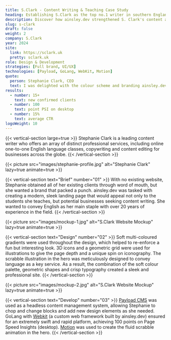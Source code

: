 ```yaml
---
title: S.Clark - Content Writing & Teaching Case Study
heading: Establishing S.Clark as the top no.1 writer in southern England
description: Discover how ainsley.dev strengthened S. Clark's content and writing teaching business, cementing her online presence and brand.
slug: s-clark
draft: false
weight: 2
company: S.Clark
year: 2024
site:
  link: https://sclark.uk
  pretty: sclark.uk
role: Design & Development
strategies: [Full brand, UI/UX]
technologies: [Payload, GoLang, WebKit, Motion]
quote:
  person: Stephanie Clark, CEO
  text: I was delighted with the colour scheme and branding ainsley.dev put together, especially the bespoke scrabble animation. I feel it ties my two language services together perfectly. ainsley.dev has really helped me get my small business off the ground.
results:
  - number: 15+
    text: new confirmed clients
  - number: 100
    text: point PSI on desktop
  - number: 15%
    text: average CTR
logoWeight: 10
---
```


<!-- Intro -->
{{< vertical-section large=true >}}
Stephanie Clark is a leading content writer who offers an array of distinct professional services, including online
one-to-one English language classes, copywriting and content editing for businesses across the globe.
{{< /vertical-section >}}

<!-- Profile -->
{{< picture src="images/stephanie-profile.jpg" alt="Stephanie Clark" lazy=true animate=true >}}

<!-- Brief -->
{{< vertical-section text="Brief" number="01" >}}
With no existing website, Stephanie obtained all of her existing clients through word of mouth, but she wanted a brand
that packed a punch. ainsley.dev was tasked with creating a modern, sleek landing page that would appeal not only to the
students she teaches, but potential businesses seeking content writing. She wanted to convey English as her main staple
with over 20 years of experience in the field.
{{< /vertical-section >}}

<!-- Mockup -->
{{< picture src="images/mockup-1.jpg" alt="S.Clark Website Mockup" lazy=true animate=true >}}

<!-- Design -->
{{< vertical-section text="Design" number="02" >}}
Soft multi-coloured gradients were used throughout the design, which helped to re-enforce a fun but interesting look. 3D
icons and a geometric grid were used for illustrations to give the page depth and a unique spin on iconography. The
scrabble illustration in the hero was meticulously designed to convey language as a key service. As a result, the
combination of the soft colour palette, geometric shapes and crisp typography created a sleek and professional site.
{{< /vertical-section >}}

<!-- Mockup -->
{{< picture src="images/mockup-2.jpg" alt="S.Clark Website Mockup" lazy=true animate=true >}}

<!-- Development -->
{{< vertical-section text="Develop" number="03" >}}
[Payload CMS](https://payloadcms.com) was used as a headless content management system, allowing Stephanie to chop and
change blocks and add new design elements as she needed. GoLang with [Webkit](https://github.com/ainsleydev/webkit) (a
custom web framework built by ainsley.dev) ensured for an extremely swift and rapid platform, achieving 100 points on
Page Speed Insights (desktop). [Motion](https://motion.dev/) was used to create the fluid scrabble animation in the
hero.
{{< /vertical-section >}}
